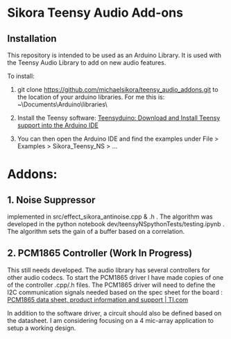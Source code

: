 # Sikora Teensy Audio Add-ons

## Installation

This repository is intended to be used as an Arduino Library. It is used with the Teensy Audio Library to add on new audio features.

To install:

1. git clone https://github.com/michaelsikora/teensy_audio_addons.git to the location of your arduino libraries. For me this is:  ~\Documents\Arduino\libraries\

2. Install the Teensy software: [Teensyduino: Download and Install Teensy support into the Arduino IDE](https://www.pjrc.com/teensy/td_download.html)

3. You can then open the Arduino IDE and find the examples under File > Examples > Sikora_Teensy_NS > ...



# Addons:

## 1. Noise Suppressor

implemented in src/effect_sikora_antinoise.cpp & .h . The algorithm was developed in the python notebook dev/teensyNSpythonTests/testing.ipynb . The algorithm sets the gain of a buffer based on a correlation. 



## 2. PCM1865 Controller (Work In Progress)

This still needs developed. The audio library has several controllers for other audio codecs. To start the PCM1865 driver I have made copies of one of the controller .cpp/.h files. The PCM1865 driver will need to define the I2C communication signals needed based on the spec sheet for the board : [PCM1865 data sheet, product information and support | TI.com](https://www.ti.com/product/PCM1865) 

In addition to the software driver, a circuit should also be defined based on the datasheet. I am considering focusing on a 4 mic-array application to setup a working design.
